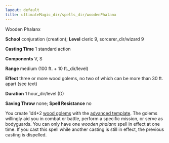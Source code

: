 ```yaml
---
layout: default
title: ultimateMagic_dir/spells_dir/woodenPhalanx
---
```

Wooden Phalanx

**School** conjuration (creation); **Level** cleric 9, sorcerer_dir/wizard 9

**Casting Time** 1 standard action

**Components** V, S

**Range** medium (100 ft. + 10 ft._dir/level)

**Effect** three or more wood golems, no two of which can be more than 30 ft. apart (see text)

**Duration** 1 hour_dir/level (D)

**Saving Throw** none; **Spell Resistance** no

You create 1d4+2 [wood golems](../monsters_dir/golem#_golem-wood) with the [advanced template](../monsters_dir/monsterAdvancement#_advanced-creature). The golems willingly aid you in combat or battle, perform a specific mission, or serve as bodyguards. You can only have one _wooden phalanx_ spell in effect at one time. If you cast this spell while another casting is still in effect, the previous casting is dispelled.

